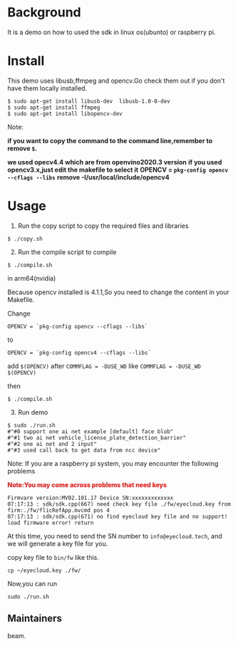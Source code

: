 # Background

It is a demo on how to used the sdk in linux os(ubunto) or raspberry pi.

# Install

This demo uses libusb,ffmpeg and opencv.Go check them out if you don't have them locally installed.

```shell
$ sudo apt-get install libusb-dev  libusb-1.0-0-dev
$ sudo apt-get install ffmpeg
$ sudo apt-get install libopencv-dev
```

Note:

**if you want to copy the command to the command line,remember to remove `$`.**

**we used opecv4.4 which are from openvino2020.3 version**
**if you used opencv3.x,just edit the makefile to select it**
**OPENCV = `pkg-config opencv --cflags --libs`**
**remove -I/usr/local/include/opencv4**

# Usage

1. Run the copy script to copy the required files and libraries 

```shell
$ ./copy.sh
```

2.  Run the compile script to compile 

```shell
$ ./compile.sh
```

in arm64(nvidia)

Because opencv installed is 4.1.1,So you need to change the content in your Makefile.

Change 
```shell
OPENCV = `pkg-config opencv --cflags --libs`
```
to 
```shell
OPENCV = `pkg-config opencv4 --cflags --libs`
```

add `$(OPENCV)` after `COMMFLAG = -DUSE_WD`
like `COMMFLAG = -DUSE_WD $(OPENCV)`

then

```shell
$ ./compile.sh
```


3. Run demo

```shell
$ sudo ./run.sh
#"#0 support one ai net example [default] face blob"
#"#1 two ai net vehicle_license_plate_detection_barrier"
#"#2 one ai net and 2 input"
#"#3 used call back to get data from ncc device"

```

Note: If you are a raspberry pi system, you may encounter the following problems 

**<font color="red">Note:You may come across problems that need keys</font>**

```shell
Firmvare version:MV02.101.17 Device SN:xxxxxxxxxxxxx
07:17:13 : sdk/sdk.cpp(667) need check key file ./fw/eyecloud.key from firm:./fw/flicRefApp.mvcmd pos 4
07:17:13 : sdk/sdk.cpp(671) no find eyecloud key file and no support!
load firmware error! return
```

At this time, you need to send the SN number to `info@eyecloud.tech`, and we will generate a key file for you.

copy key file to `bin/fw` like this.

```shell
cp ~/eyecloud.key ./fw/
```

 Now,you can run 

```shell
sudo ./run.sh
```



## Maintainers

beam.

